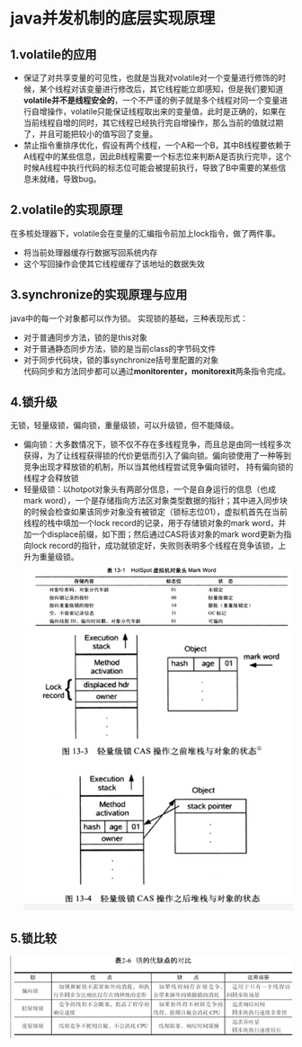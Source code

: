# java并发机制的底层实现原理  
## 1.volatile的应用  
- 保证了对共享变量的可见性，也就是当我对volatile对一个变量进行修饰的时候，某个线程对该变量进行修改后，其它线程能立即感知，但是我们要知道**volatile并不是线程安全的**，一个不严谨的例子就是多个线程对同一个变量进行自增操作，volatile只能保证线程取出来的变量值，此时是正确的，如果在当前线程自增的同时，其它线程已经执行完自增操作，那么当前的值就过期了，并且可能把较小的值写回了变量。  
- 禁止指令重排序优化，假设有两个线程，一个A和一个B，其中B线程要依赖于A线程中的某些信息，因此B线程需要一个标志位来判断A是否执行完毕，这个时候A线程中执行代码的标志位可能会被提前执行，导致了B中需要的某些信息未就绪，导致bug。  

## 2.volatile的实现原理  
在多核处理器下，volatile会在变量的汇编指令前加上lock指令，做了两件事。  
- 将当前处理器缓存行数据写回系统内存  
- 这个写回操作会使其它线程缓存了该地址的数据失效  

## 3.synchronize的实现原理与应用  
java中的每一个对象都可以作为锁。
实现锁的基础，三种表现形式：  
- 对于普通同步方法，锁的是this对象  
- 对于普通静态同步方法，锁的是当前class的字节码文件  
- 对于同步代码块，锁的事synchronize括号里配置的对象  
代码同步和方法同步都可以通过**monitorenter，monitorexit**两条指令完成。  

## 4.锁升级  
无锁，轻量级锁，偏向锁，重量级锁，可以升级锁，但不能降级。  
 - 偏向锁：大多数情况下，锁不仅不存在多线程竞争，而且总是由同一线程多次获得，为了让线程获得锁的代价更低而引入了偏向锁。偏向锁使用了一种等到竞争出现才释放锁的机制，所以当其他线程尝试竞争偏向锁时，
持有偏向锁的线程才会释放锁  
 - 轻量级锁：以hotpot对象头有两部分信息，一个是自身运行的信息（也成mark word），一个是存储指向方法区对象类型数据的指针；其中进入同步块的时候会检查如果该同步对象没有被锁定（锁标志位01），虚拟机首先在当前线程的栈中填加一个lock record的记录，用于存储锁对象的mark word，并加一个displace前缀，如下图；然后通过CAS将该对象的mark word更新为指向lock record的指针，成功就锁定好，失败则表明多个线程在竞争该锁，上升为重量级锁。  
 ![markword](https://github.com/781303842/Mainstudy/blob/master/ALLIMG/markword.png)
 ![markword](https://github.com/781303842/Mainstudy/blob/master/ALLIMG/%E8%BD%BB%E9%87%8F%E7%BA%A7%E9%94%81%E5%A0%86%E6%A0%88.png)
 ## 5.锁比较  
 ![锁的优缺点比较](https://github.com/781303842/Mainstudy/blob/master/ALLIMG/%E9%94%81%E7%9A%84%E4%BC%98%E7%BC%BA%E7%82%B9%E6%AF%94%E8%BE%83.png)
